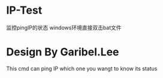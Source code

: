 # IP-Test
监控pingIP的状态
windows环境直接双击bat文件

# Design By Garibel.Lee
This cmd can ping IP which one you wangt to know its status 
